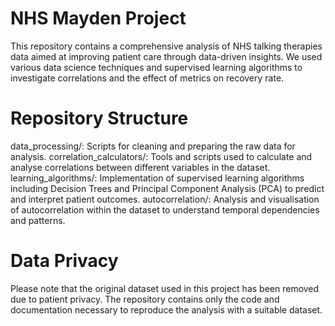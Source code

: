 # NHS Mayden Project
This repository contains a comprehensive analysis of NHS talking therapies data aimed at improving patient care through data-driven insights. We used various data science techniques and supervised learning algorithms to investigate correlations and the effect of metrics on recovery rate.

# Repository Structure
data_processing/: Scripts for cleaning and preparing the raw data for analysis.
correlation_calculators/: Tools and scripts used to calculate and analyse correlations between different variables in the dataset.
learning_algorithms/: Implementation of supervised learning algorithms including Decision Trees and Principal Component Analysis (PCA) to predict and interpret patient outcomes.
autocorrelation/: Analysis and visualisation of autocorrelation within the dataset to understand temporal dependencies and patterns.

# Data Privacy
Please note that the original dataset used in this project has been removed due to patient privacy. The repository contains only the code and documentation necessary to reproduce the analysis with a suitable dataset.
